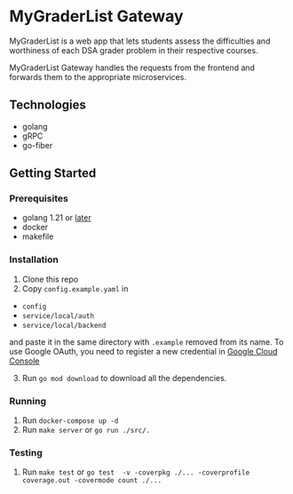 # MyGraderList Gateway

MyGraderList is a web app that lets students assess the difficulties and worthiness of each DSA grader problem in their respective courses.

MyGraderList Gateway handles the requests from the frontend and forwards them to the appropriate microservices.

## Technologies

-   golang
-   gRPC
-   go-fiber

## Getting Started

### Prerequisites

-   golang 1.21 or [later](https://go.dev)
-   docker
-   makefile

### Installation

1. Clone this repo
2. Copy `config.example.yaml` in 
- `config`
- `service/local/auth`
- `service/local/backend`


and paste it in the same directory with `.example` removed from its name. To use Google OAuth, you need to register a new credential in [Google Cloud Console](https://console.cloud.google.com/apis/dashboard)

3. Run `go mod download` to download all the dependencies.

### Running
1. Run `docker-compose up -d`
2. Run `make server` or `go run ./src/.`

### Testing
1. Run `make test` or `go test  -v -coverpkg ./... -coverprofile coverage.out -covermode count ./...`
